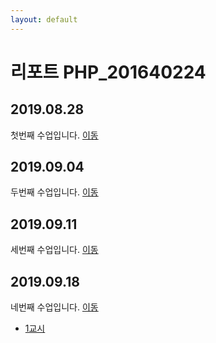 ```yaml
---                       
layout: default            
---
```

# 리포트 PHP_201640224

## 2019.08.28
첫번째 수업입니다. [이동](./01)

## 2019.09.04
두번째 수업입니다. [이동](./02/lecture_02)

## 2019.09.11
세번째 수업입니다. [이동](03)

## 2019.09.18
네번째 수업입니다. [이동](04)

* [1교시](04/01)


